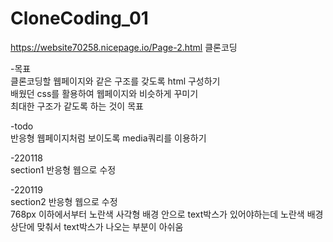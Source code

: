 # CloneCoding_01

https://website70258.nicepage.io/Page-2.html
클론코딩

-목표<br>
클론코딩할 웹페이지와 같은 구조를 갖도록 html 구성하기<br>
배웠던 css를 활용하여 웹페이지와 비슷하게 꾸미기<br>
최대한 구조가 같도록 하는 것이 목표<br>

-todo<br>
반응형 웹페이지처럼 보이도록 media쿼리를 이용하기

-220118<br>
section1 반응형 웹으로 수정

-220119<br>
section2 반응형 웹으로 수정<br>
768px 이하에서부터 노란색 사각형 배경 안으로 text박스가 있어야하는데 노란색 배경 상단에 맞춰서 text박스가 나오는 부분이 아쉬움
